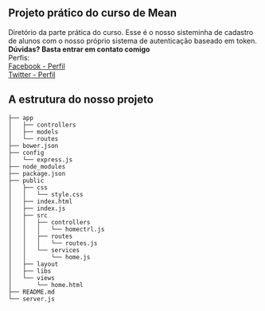 ## Projeto prático do curso de Mean
Diretório da parte prática do curso. Esse é o nosso sisteminha de cadastro de alunos com o nosso próprio sistema de autenticação baseado em token.		
**Dúvidas? Basta entrar em contato comigo**		
Perfis:				
[Facebook - Perfil](http://www.facebook.com/caio.cutrim.3)	
[Twitter - Perfil](http://www.twitter.com/CaioCutrim1989)

## A estrutura do nosso projeto 
  
	├── app
	│   ├── controllers 
	│   ├── models 
	│   └── routes 
	├── bower.json 
	├── config 
	│   └── express.js 
	├── node_modules 
	├── package.json 
	├── public 
	│   ├── css 
	│   │   └── style.css 
	│   ├── index.html 
	│   ├── index.js 
	│   ├── src
	│   │   ├── controllers 
	│   │   │   └── homectrl.js 
	│   │   ├── routes 
	│   │   │   └── routes.js 
	│   │   └── services 
	│   │       └── home.js 
	│   ├── layout 
	│   ├── libs 
	│   └── views 
	│       └── home.html 
	├── README.md 
	└── server.js

